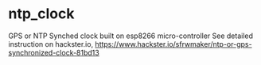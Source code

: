 # ntp_clock
GPS or NTP Synched clock built on esp8266 micro-controller
See detailed instruction on hackster.io, https://www.hackster.io/sfrwmaker/ntp-or-gps-synchronized-clock-81bd13
